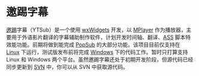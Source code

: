 # 邀踢字幕 #

[邀踢](http://code.google.com/p/ytsub/wiki/yt)字幕（YTSub）是一个使用 [wxWidgets](http://www.wxwidgets.org/) 开发，以 [MPlayer](http://www.mplayerhq.hu/) 作为播放器，主要用于外语影片翻译的字幕辅助制作软件，计划开发时间轴、翻译、<u title='Advanced SubStation Alpha'>ASS</u> 脚本特效能功能。前期将做到能完成 [PopSub](http://popgo.net/bbs/showthread.php?threadid=498440) 的大部分功能。该项目目前仅支持在 [Linux](http://www.linux.org/) 下运行，测试版发布前将完成 [Windows](http://www.microsoft.com/windows/) 下的代码工作。暂时只打算支持 Linux 和 Windows 两个平台。虽然邀踢字幕还处于初期开发阶段，但源代码已经同步更新到 [SVN](http://code.google.com/p/ytsub/source/browse/trunk) 中，你可以从 SVN 中获取源代码。